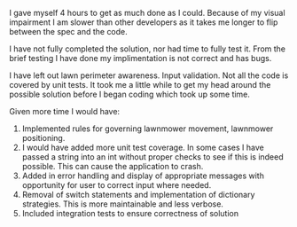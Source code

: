 I gave myself 4 hours to get as much done as I could.
Because of my visual impairment I am slower than other developers as it takes me longer to flip between the spec and the code.

I have not fully completed the solution, nor had time to fully test it.
From the brief testing I have done my implimentation is not correct and has bugs.

I have left out lawn perimeter awareness.
Input validation.  Not all the code is covered by unit tests.
It took me a little while to get my head around the possible solution before I began coding which took up some time.

Given more time I would have:
1.	Implemented rules for governing lawnmower movement, lawnmower positioning.
2.	I would have added more unit test coverage.
In some cases I have passed a string into an int without proper checks to see if this is indeed possible.  This can cause the application to crash.
3.	 Added in error handling and display of appropriate messages with opportunity for user to correct input where needed.
4.	Removal of switch statements and implementation of dictionary strategies.  This is more maintainable and less verbose.
5.	Included integration tests to ensure correctness of solution 
